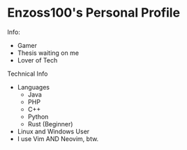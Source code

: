 # Enzoss100's Personal Profile

Info:
- Gamer
- Thesis waiting on me
- Lover of Tech


Technical Info
- Languages
  - Java
  - PHP
  - C++
  - Python
  - Rust (Beginner)
- Linux and Windows User
- I use Vim AND Neovim, btw.
